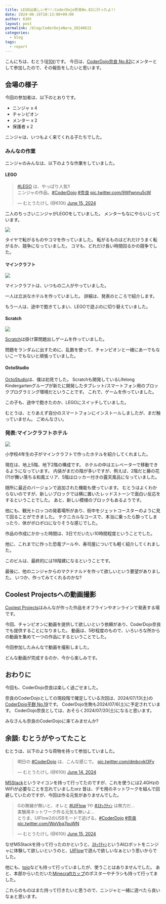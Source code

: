 ```yaml
---
title: LEGOは楽しいぞ!!:CoderDojo奈良No.82に行ったよ!!
date: 2024-06-16T10:13:00+09:00
author: 610t
layout: post
permalink: /blog/CoderDojoNara_20240615
categories:
  - blog
tags:
  - report
---
```

こんにちは、むとう([610t](https://scrapbox.io/610t/610t))です。
今日は、[CoderDojo奈良 No.82](https://coderdojo-nara-ikoma.connpass.com/event/321004/)にメンターとして参加したので、その報告をしたいと思います。

## 会場の様子
今回の参加者は、以下のとおりです。
- ニンジャ x 4
- チャンピオン
- メンター x 2
- 保護者 x 2

ニンジャは、いつもよく来てくれる子たちでした。

### みんなの作業
ニンジャのみんなは、以下のような作業をしていました。

#### LEGO
<blockquote class="twitter-tweet"><p lang="ja" dir="ltr"><a href="https://twitter.com/hashtag/LEGO?src=hash&amp;ref_src=twsrc%5Etfw">#LEGO</a> は、やっぱり人気!!<br>ニンジャの作品。<a href="https://twitter.com/hashtag/CoderDojo?src=hash&amp;ref_src=twsrc%5Etfw">#CoderDojo</a> <a href="https://twitter.com/hashtag/%E5%A5%88%E8%89%AF?src=hash&amp;ref_src=twsrc%5Etfw">#奈良</a> <a href="https://t.co/9Wfwnnu5cW">pic.twitter.com/9Wfwnnu5cW</a></p>&mdash; むとうたけし (@610t) <a href="https://twitter.com/610t/status/1801855470044647792?ref_src=twsrc%5Etfw">June 15, 2024</a></blockquote> <script async src="https://platform.twitter.com/widgets.js" charset="utf-8"></script>

二人のちっさいニンジャがLEGOをしていました。
メンターもなにやらいじっています。

![](/assets/images/2024/06/No82-LEGO.jpg)

タイヤで転がるものやコマを作っていました。
転がるものはどれだけうまく転がるか、競争になっていました。
コマも、どれだけ長い時間回るかの競争でした。

#### マインクラフト
![](/assets/images/2024/06/No82-Minecraft.jpg)

マインクラフトは、いつもの二人がやっていました。

一人は立派なホテルを作っていました。
詳細は、発表のところで紹介します。

もう一人は、途中で飽きてしまい、LEGOで遊ぶのに切り替えていました。

#### Scratch
![](/assets/images/2024/06/No82-Scratch.jpg)

[Scratch](https://scratch.mit.edu/)は掛け算問題出しゲームを作っていました。

問題をランダムに出すために、乱数を使って、チャンピオンと一緒にあーでもないこーでもないと頑張っていました。

#### OctoStudio
[OctoStudio](https://octostudio.org/ja/)は、僕は初見でした。
Scratchも開発しているLifelong Kindergartenグループが新たに開発したタブレット/スマートフォン用のブロックプログラミング環境だということです。
これで、ゲームを作っていました。

この子も、途中で飽きたのか、LEGOにスイッチしていました。

むとうは、とりあえず自分のスマートフォンにインストールしましたが、まだ触っていません。
ごめんなさい。

### 発表:マインクラフトホテル
![](/assets/images/2024/06/No82-Presentation.jpg)

小学校4年生の子がマインクラフトで作ったホテルを紹介してくれました。

現在は、地上5階、地下2階の構成です。
ホテルの中はエレベーターで移動できるようになっています。
内装がまだの階が多いですが、例えば、2階だと藤の花(?)が舞い落ちる和風エリア、5階はロッカー付きの露天風呂になっていました。

随所に最近のバージョンで追加された機能も使っています。
むとうはよくわからないのですが、新しいブロックでは横に置いたレッドストーンで面白い反応をするということでした。
あと、新しい模様のブロックもあるようです。

他にも、観光トロッコの発着場所があり、街中をジェットコースターのように見て回ることができました。
テクニカルなコースで、本当に乗ったら酔ってしまったり、体がボロボロになりそうな感じでした。

作品の作成にかかった時間は、3日でだいたい10時間程度ということでした。

他に、これまでに作った恐竜プールや、寿司屋についても軽く紹介してくれました。

このビルは、最終的には18階建になるということです。

最後に、他のニンジャからのマクドナルドを作って欲しいという要望がありました。
いつか、作ってみてくれるのかな?

## Coolest Projectsへの動画撮影
[Coolest Projects](https://online.coolestprojects.org/)はみんなが作った作品をオフラインやオンラインで発表する場です。

今回、チャンピオンに動画を提供して欲しいという依頼があり、CoderDojo奈良でも提供することになりました。
動画は、5秒程度のもので、いろいろな所からの動画を集めて一つの作品にするということでした。

今回参加したみんなで動画を撮影しました。

どんな動画が完成するのか、今から楽しみです。

## おわりに
今回も、CoderDojo奈良は楽しく過ごせました。

奈良のCoderDojoとしての現段階で確定している次回は、2024/07/13(土)の[CoderDojo平群 No.19](https://coderdojo-nara-ikoma.connpass.com/event/321777/)です。
CoderDojo生駒も2024/07/6(土)に予定されています。
CoderDojo奈良としては、おそらく2024/07/20(土)になると思います。

みなさんも奈良のCoderDojoに来てみませんか?

## 余談: むとうがやってたこと
むとうは、以下のような荷物を持って参加していました。

<blockquote class="twitter-tweet"><p lang="ja" dir="ltr">明日の <a href="https://twitter.com/hashtag/CoderDojo?src=hash&amp;ref_src=twsrc%5Etfw">#CoderDojo</a> は、こんな感じで。 <a href="https://t.co/dmbcvkI3Fv">pic.twitter.com/dmbcvkI3Fv</a></p>&mdash; むとうたけし (@610t) <a href="https://twitter.com/610t/status/1801489660880859337?ref_src=twsrc%5Etfw">June 14, 2024</a></blockquote> <script async src="https://platform.twitter.com/widgets.js" charset="utf-8"></script>

[M5Stack](https://m5stack.com/)というマイコンを持って行ってたのですが、これを使うには2.4GHzのWiFiが必要なことを忘れていましたorz
昔は、デモ用のネットワークを組んで回避していたのですが、今回は作る元気がありませんでした。

<blockquote class="twitter-tweet"><p lang="ja" dir="ltr">Gの無線が無いと、オレと <a href="https://twitter.com/hashtag/UIFlow?src=hash&amp;ref_src=twsrc%5Etfw">#UIFlow</a> 1や <a href="https://twitter.com/hashtag/%EF%BD%BD%EF%BE%80%EF%BD%AF%EF%BD%B8%EF%BE%81%EF%BD%AC%EF%BE%9D?src=hash&amp;ref_src=twsrc%5Etfw">#ｽﾀｯｸﾁｬﾝ</a> は無力だ…<br>実験用ネットワーク作る元気も無いよ…<br>とりま、UIFlow2のUSBモードで逃げる。<a href="https://twitter.com/hashtag/CoderDojo?src=hash&amp;ref_src=twsrc%5Etfw">#CoderDojo</a> <a href="https://twitter.com/hashtag/%E5%A5%88%E8%89%AF?src=hash&amp;ref_src=twsrc%5Etfw">#奈良</a> <a href="https://t.co/WqVbq7puWN">pic.twitter.com/WqVbq7puWN</a></p>&mdash; むとうたけし (@610t) <a href="https://twitter.com/610t/status/1801853082180997495?ref_src=twsrc%5Etfw">June 15, 2024</a></blockquote> <script async src="https://platform.twitter.com/widgets.js" charset="utf-8"></script>

なぜM5Stackを持って行ったのかというと、[ｽﾀｯｸﾁｬﾝ](https://scrapbox.io/stack-chan/)というAIロボットをニンジャに体験して欲しいというのと、[UIFlow](https://flow.m5stack.com/)で遊んで欲しいなぁという思いからでした。

他にも、[toio](https://toio.io/)なども持って行っていましたが、使うことはありませんでした。
あと、本部からいただいた[Minecraftカップ](https://minecraftcup.com/)のポスターやチラシも持って行ってました。

これらのものはまた持って行きたいと思うので、ニンジャと一緒に遊べたら良いなぁと思います。
